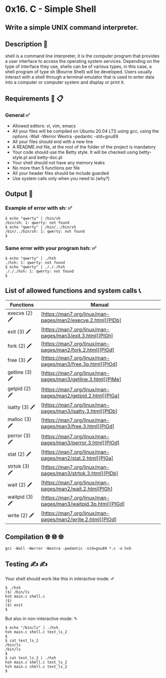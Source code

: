 # 0x16. C - Simple Shell
## Write a simple UNIX command interpreter.

## Description  📑

shell is a command line interpreter, it is the computer program that provides a user interface to access the operating system services. Depending on the type of interface they use, shells can be of various types, in this case, a shell program of type sh (Bourne Shell) will be developed. Users usually interact with a shell through a terminal emulator that is used to enter data into a computer or computer system and display or print it.

## Requirements  📢  📋 

### General ✅
- Allowed editors: vi, vim, emacs
- All your files will be compiled on Ubuntu 20.04 LTS using gcc, using the options -Wall -Werror
  Wextra -pedantic -std=gnu89
 - All your files should end with a new line
- A README.md file, at the root of the folder of the project is mandatory
- Your code should use the Betty style. It will be checked using betty-style.pl and betty-doc.pl
- Your shell should not have any memory leaks
- No more than 5 functions per file
- All your header files should be include guarded
- Use system calls only when you need to (why?)

 ## Output  📮 
 
 ### Example of error with sh: ✅
 ```
$ echo "qwerty" | /bin/sh
/bin/sh: 1: qwerty: not found
$ echo "qwerty" | /bin/../bin/sh
/bin/../bin/sh: 1: qwerty: not found
$
```
### Same error with your program hsh: ✅
```
$ echo "qwerty" | ./hsh
./hsh: 1: qwerty: not found
$ echo "qwerty" | ./././hsh
./././hsh: 1: qwerty: not found
$
```
## List of allowed functions and system calls  📞 
| Functions | Manual |
| ------ | ------ |
| execve (2)  🖍 | [https://man7.org/linux/man-pages/man2/execve.2.html][PlDb] |
| exit (3)  🖍 | [https://man7.org/linux/man-pages/man3/exit.3.html][PlGh] |
| fork (2)  🖍 | [https://man7.org/linux/man-pages/man2/fork.2.html][PlGd] |
| free (3)  🖍 | [https://man7.org/linux/man-pages/man3/free.3p.html][PlOd] |
| getline (3)  🖍 | [https://man7.org/linux/man-pages/man3/getline.3.html][PlMe] |
| getpid (2)  🖍 | [https://man7.org/linux/man-pages/man2/getpid.2.html][PlGa] |
| isatty (3)  🖍 | [https://man7.org/linux/man-pages/man3/isatty.3.html][PlDb] |
| malloc (3)  🖍 | [https://man7.org/linux/man-pages/man3/free.3.html][PlGd] |
| perror (3)  🖍 | [https://man7.org/linux/man-pages/man3/perror.3.html][PlOd] |
| stat (2)  🖍 | [https://man7.org/linux/man-pages/man2/stat.2.html][PlGa] |
| strtok (3)  🖍 | [https://man7.org/linux/man-pages/man3/strtok.3.html][PlDb] |
| wait (2)  🖍 | [https://man7.org/linux/man-pages/man2/wait.2.html[PlGh] |
| waitpid (3)  🖍 | [https://man7.org/linux/man-pages/man3/waitpid.3p.html][PlGd] |
| write (2)  🖍 | [https://man7.org/linux/man-pages/man2/write.2.html][PlOd] |

## Compilation  🌐  🌐  🌐 
```
gcc -Wall -Werror -Wextra -pedantic -std=gnu89 *.c -o hsh
```


## Testing ✍  ✍ 
Your shell should work like this in interactive mode: ✐ 
```
$ ./hsh
($) /bin/ls
hsh main.c shell.c
($)
($) exit
$
```
But also in non-interactive mode: ✎   
```
$ echo "/bin/ls" | ./hsh
hsh main.c shell.c test_ls_2
$
$ cat test_ls_2
/bin/ls
/bin/ls
$
$ cat test_ls_2 | ./hsh
hsh main.c shell.c test_ls_2
hsh main.c shell.c test_ls_2
$
```
